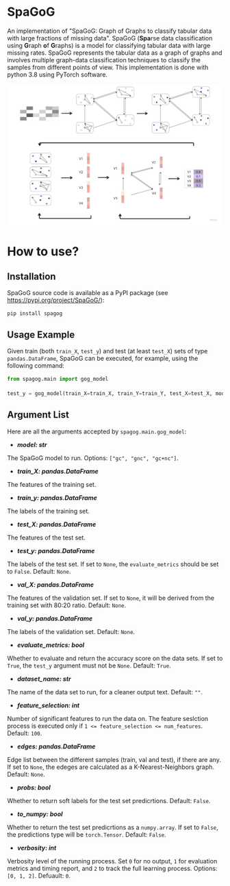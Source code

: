 # SpaGoG
An implementation of "SpaGoG: Graph of Graphs to classify tabular data with large fractions of missing data".
SpaGoG (**Spa**rse data classification using **G**raph **o**f **G**raphs) is a model for classifying tabular data with large missing rates.
SpaGoG represents the tabular data as a graph of graphs and involves multiple graph-data classification techniques to classify the samples from different points of view.
This implementation is done with python 3.8 using PyTorch software.

<p align="center">
  <img src="figures/scheme_fig.jpg" alt="Scheme Figure" width="500">
</p>

# How to use?

## Installation
SpaGoG source code is available as a PyPI package (see https://pypi.org/project/SpaGoG/):

```shell
pip install spagog
```

## Usage Example
Given train (both ```train_X```, ```test_y```) and test (at least ```test_X```) sets of type ```pandas.DataFrame```, SpaGoG can be executed, for example, using the following command:

```python
from spagog.main import gog_model

test_y = gog_model(train_X=train_X, train_Y=train_Y, test_X=test_X, model="gc", verbosity=1, to_numpy=False, evaluate_metrics=False)
```

## Argument List
Here are all the arguments accepted by ```spagog.main.gog_model```:

* _**model: str**_

The SpaGoG model to run. Options: ```["gc", "gnc", "gc+nc"]```.
* _**train_X: pandas.DataFrame**_

The features of the training set.

* _**train_y: pandas.DataFrame**_

The labels of the training set.

* _**test_X: pandas.DataFrame**_

The features of the test set.

* _**test_y: pandas.DataFrame**_

The labels of the test set. If set to ```None```, the ```evaluate_metrics``` should be set to ```False```. Default: ```None```.

* _**val_X: pandas.DataFrame**_

The features of the validation set. If set to ```None```, it will be derived from the training set with 80:20 ratio. Default: ```None```.

* _**val_y: pandas.DataFrame**_

The labels of the validation set. Default: ```None```.

* _**evaluate_metrics: bool**_

Whether to evaluate and return the accuracy score on the data sets. If set to ```True```, the ```test_y``` argument must not be ```None```. Default: ```True```.

* _**dataset_name: str**_

The name of the data set to run, for a cleaner output text. Default: ```""```.

* _**feature_selection: int**_

Number of significant features to run the data on. The feature seslction process is executed only if ```1 <= feature_selection <= num_features```. Default: ```100```.

* _**edges: pandas.DataFrame**_

Edge list between the different samples (train, val and test), if there are any. If set to ```None```, the edeges are calculated as a K-Nearest-Neighbors graph. Default: ```None```.

* _**probs: bool**_

Whether to return soft labels for the test set predicrtions. Default: ```False```.

* _**to_numpy: bool**_

Whether to return the test set predicrtions as a ```numpy.array```. If set to ```False```, the predictions type will be ```torch.Tensor```. Default: ```False```.

* _**verbosity: int**_

Verbosity level of the running process. Set ```0``` for no output, ```1``` for evaluation metrics and timing report, and ```2``` to track the full learning process. Options: ```[0, 1, 2]```. Defuault: ```0```.

